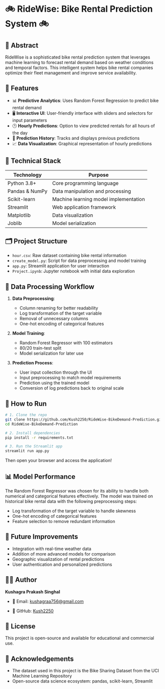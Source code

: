 # 🚲 RideWise: Bike Rental Prediction System 🚲

## 📘 Abstract
RideWise is a sophisticated bike rental prediction system that leverages machine learning to forecast rental demand based on weather conditions and temporal factors. This intelligent system helps bike rental companies optimize their fleet management and improve service availability.

## 🌟 Features

- 📊 **Predictive Analytics**: Uses Random Forest Regression to predict bike rental demand
- 🖥️ **Interactive UI**: User-friendly interface with sliders and selectors for input parameters
- 🕒 **Hourly Predictions**: Option to view predicted rentals for all hours of the day
- 📜 **Prediction History**: Tracks and displays previous predictions
- 📈 **Data Visualization**: Graphical representation of hourly predictions

## 🧰 Technical Stack

| Technology | Purpose |
|------------|---------|
| Python 3.8+ | Core programming language |
| Pandas & NumPy | Data manipulation and processing |
| Scikit-learn | Machine learning model implementation |
| Streamlit | Web application framework |
| Matplotlib | Data visualization |
| Joblib | Model serialization |

## 🗂️ Project Structure

- `hour.csv`: Raw dataset containing bike rental information
- `create_model.py`: Script for data preprocessing and model training
- `app.py`: Streamlit application for user interaction
- `Project.ipynb`: Jupyter notebook with initial data exploration

## 🔄 Data Processing Workflow

1. **Data Preprocessing**:
   - Column renaming for better readability
   - Log transformation of the target variable
   - Removal of unnecessary columns
   - One-hot encoding of categorical features

2. **Model Training**:
   - Random Forest Regressor with 100 estimators
   - 80/20 train-test split
   - Model serialization for later use

3. **Prediction Process**:
   - User input collection through the UI
   - Input preprocessing to match model requirements
   - Prediction using the trained model
   - Conversion of log predictions back to original scale

## 🚀 How to Run

```bash
# 1. Clone the repo
git clone https://github.com/Kush2250/RideWise-BikeDemand-Prediction.git
cd RideWise-BikeDemand-Prediction

# 2. Install dependencies
pip install -r requirements.txt

# 3. Run the Streamlit app
streamlit run app.py
```

Then open your browser and access the application!

## 📊 Model Performance

The Random Forest Regressor was chosen for its ability to handle both numerical and categorical features effectively. The model was trained on historical bike rental data with the following preprocessing steps:

- Log transformation of the target variable to handle skewness
- One-hot encoding of categorical features
- Feature selection to remove redundant information

## 🔮 Future Improvements

- Integration with real-time weather data
- Addition of more advanced models for comparison
- Geographic visualization of rental predictions
- User authentication and personalized predictions

## 👨‍💻 Author

**Kushagra Prakash Singhal**
- 📧 Email: kushagraa756@gmail.com

- 🔗 GitHub: [Kush2250](https://github.com/Kush2250)

## 📝 License

This project is open-source and available for educational and commercial use.

## 🙏 Acknowledgements

- The dataset used in this project is the Bike Sharing Dataset from the UCI Machine Learning Repository
- Open-source data science ecosystem: pandas, scikit-learn, Streamlit